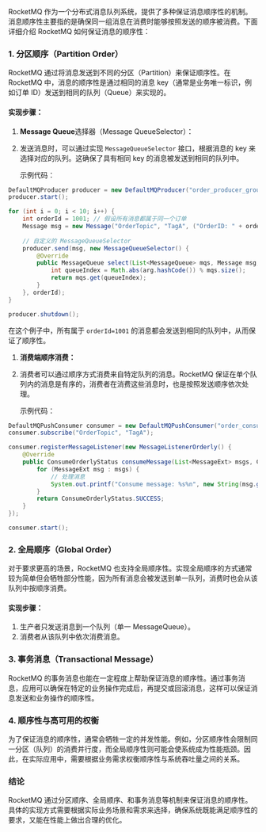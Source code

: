 RocketMQ 作为一个分布式消息队列系统，提供了多种保证消息顺序性的机制。消息顺序性主要指的是确保同一组消息在消费时能够按照发送的顺序被消费。下面详细介绍 RocketMQ 如何保证消息的顺序性：

### 1. **分区顺序（Partition Order）**

RocketMQ 通过将消息发送到不同的分区（Partition）来保证顺序性。在 RocketMQ 中，消息的顺序性是通过相同的消息 key（通常是业务唯一标识，例如订单 ID）发送到相同的队列（Queue）来实现的。

#### **实现步骤：**

1. **Message Queue**选择器（Message QueueSelector）：

1. 发送消息时，可以通过实现 `MessageQueueSelector` 接口，根据消息的 key 来选择对应的队列。这确保了具有相同 key 的消息被发送到相同的队列中。

   示例代码：

```Java
DefaultMQProducer producer = new DefaultMQProducer("order_producer_group");
producer.start();

for (int i = 0; i < 10; i++) {
    int orderId = 1001; // 假设所有消息都属于同一个订单
    Message msg = new Message("OrderTopic", "TagA", ("OrderID: " + orderId + ", step: " + i).getBytes());
    
    // 自定义的 MessageQueueSelector
    producer.send(msg, new MessageQueueSelector() {
        @Override
        public MessageQueue select(List<MessageQueue> mqs, Message msg, Object arg) {
            int queueIndex = Math.abs(arg.hashCode()) % mqs.size();
            return mqs.get(queueIndex);
        }
    }, orderId);
}

producer.shutdown();
```

   在这个例子中，所有属于 `orderId=1001` 的消息都会发送到相同的队列中，从而保证了顺序性。

1. **消费端顺序消费：**

1. 消费者可以通过顺序方式消费来自特定队列的消息。RocketMQ 保证在单个队列内的消息是有序的，消费者在消费这些消息时，也是按照发送顺序依次处理。

   示例代码：

```Java
DefaultMQPushConsumer consumer = new DefaultMQPushConsumer("order_consumer_group");
consumer.subscribe("OrderTopic", "TagA");

consumer.registerMessageListener(new MessageListenerOrderly() {
    @Override
    public ConsumeOrderlyStatus consumeMessage(List<MessageExt> msgs, ConsumeOrderlyContext context) {
        for (MessageExt msg : msgs) {
            // 处理消息
            System.out.printf("Consume message: %s%n", new String(msg.getBody()));
        }
        return ConsumeOrderlyStatus.SUCCESS;
    }
});

consumer.start();
```

### 2. **全局顺序（Global Order）**

对于要求更高的场景，RocketMQ 也支持全局顺序性。实现全局顺序的方式通常较为简单但会牺牲部分性能，因为所有消息会被发送到单一队列，消费时也会从该队列中按顺序消费。

#### **实现步骤：**

1. 生产者只发送消息到一个队列（单一 MessageQueue）。
2. 消费者从该队列中依次消费消息。

### 3. **事务消息（Transactional Message）**

RocketMQ 的事务消息也能在一定程度上帮助保证消息的顺序性。通过事务消息，应用可以确保在特定的业务操作完成后，再提交或回滚消息，这样可以保证消息发送和业务操作的顺序性。

### 4. **顺序性与高可用的权衡**

为了保证消息的顺序性，通常会牺牲一定的并发性能。例如，分区顺序性会限制同一分区（队列）的消费并行度，而全局顺序性则可能会使系统成为性能瓶颈。因此，在实际应用中，需要根据业务需求权衡顺序性与系统吞吐量之间的关系。

### 结论

RocketMQ 通过分区顺序、全局顺序、和事务消息等机制来保证消息的顺序性。具体的实现方式需要根据实际业务场景和需求来选择，确保系统既能满足顺序性的要求，又能在性能上做出合理的优化。